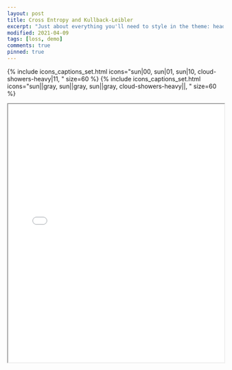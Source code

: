 ```yaml
---
layout: post
title: Cross Entropy and Kullback-Leibler
excerpt: "Just about everything you'll need to style in the theme: headings, paragraphs, blockquotes, tables, code blocks, and more."
modified: 2021-04-09
tags: [loss, demo]
comments: true
pinned: true
---
```


{% include icons_captions_set.html icons="sun|00, sun|01, sun|10, cloud-showers-heavy|11, " size=60 %}
{% include icons_captions_set.html icons="sun||gray, sun||gray, sun||gray, cloud-showers-heavy||, " size=60 %}
<br>
<iframe src="/ce-demo/index.html" title="Cross Entropy loss demo" width="100%" height="600px"></iframe>